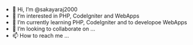 - 👋 Hi, I’m @sakayaraj2000
- 👀 I’m interested in PHP, CodeIgniter and WebApps
- 🌱 I’m currently learning PHP, CodeIgniter and to developoe WebApps
- 💞️ I’m looking to collaborate on ...
- 📫 How to reach me ...

<!---
sakayaraj2000/sakayaraj2000 is a ✨ special ✨ repository because its `README.md` (this file) appears on your GitHub profile.
You can click the Preview link to take a look at your changes.
--->
